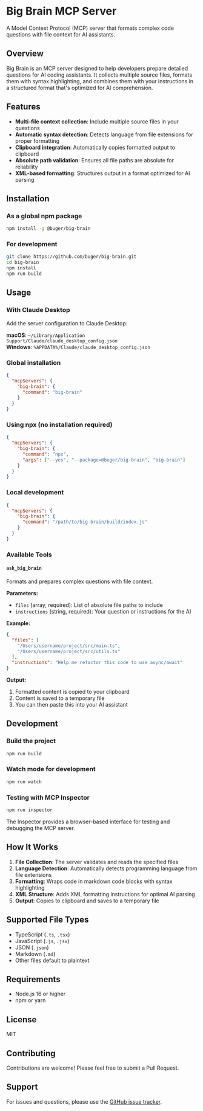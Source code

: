 # Big Brain MCP Server

A Model Context Protocol (MCP) server that formats complex code questions with file context for AI assistants.

## Overview

Big Brain is an MCP server designed to help developers prepare detailed questions for AI coding assistants. It collects multiple source files, formats them with syntax highlighting, and combines them with your instructions in a structured format that's optimized for AI comprehension.

## Features

- **Multi-file context collection**: Include multiple source files in your questions
- **Automatic syntax detection**: Detects language from file extensions for proper formatting
- **Clipboard integration**: Automatically copies formatted output to clipboard
- **Absolute path validation**: Ensures all file paths are absolute for reliability
- **XML-based formatting**: Structures output in a format optimized for AI parsing

## Installation

### As a global npm package

```bash
npm install -g @buger/big-brain
```

### For development

```bash
git clone https://github.com/buger/big-brain.git
cd big-brain
npm install
npm run build
```

## Usage

### With Claude Desktop

Add the server configuration to Claude Desktop:

**macOS**: `~/Library/Application Support/Claude/claude_desktop_config.json`  
**Windows**: `%APPDATA%/Claude/claude_desktop_config.json`

### Global installation
```json
{
  "mcpServers": {
    "big-brain": {
      "command": "big-brain"
    }
  }
}
```

### Using npx (no installation required)
```json
{
  "mcpServers": {
    "big-brain": {
      "command": "npx",
      "args": ["--yes", "--package=@buger/big-brain", "big-brain"]
    }
  }
}
```

### Local development
```json
{
  "mcpServers": {
    "big-brain": {
      "command": "/path/to/big-brain/build/index.js"
    }
  }
}
```

### Available Tools

#### `ask_big_brain`

Formats and prepares complex questions with file context.

**Parameters:**
- `files` (array, required): List of absolute file paths to include
- `instructions` (string, required): Your question or instructions for the AI

**Example:**
```json
{
  "files": [
    "/Users/username/project/src/main.ts",
    "/Users/username/project/src/utils.ts"
  ],
  "instructions": "Help me refactor this code to use async/await"
}
```

**Output:**
1. Formatted content is copied to your clipboard
2. Content is saved to a temporary file
3. You can then paste this into your AI assistant

## Development

### Build the project

```bash
npm run build
```

### Watch mode for development

```bash
npm run watch
```

### Testing with MCP Inspector

```bash
npm run inspector
```

The Inspector provides a browser-based interface for testing and debugging the MCP server.

## How It Works

1. **File Collection**: The server validates and reads the specified files
2. **Language Detection**: Automatically detects programming language from file extensions
3. **Formatting**: Wraps code in markdown code blocks with syntax highlighting
4. **XML Structure**: Adds XML formatting instructions for optimal AI parsing
5. **Output**: Copies to clipboard and saves to a temporary file

## Supported File Types

- TypeScript (`.ts`, `.tsx`)
- JavaScript (`.js`, `.jsx`)
- JSON (`.json`)
- Markdown (`.md`)
- Other files default to plaintext

## Requirements

- Node.js 16 or higher
- npm or yarn

## License

MIT

## Contributing

Contributions are welcome! Please feel free to submit a Pull Request.

## Support

For issues and questions, please use the [GitHub issue tracker](https://github.com/buger/big-brain/issues).